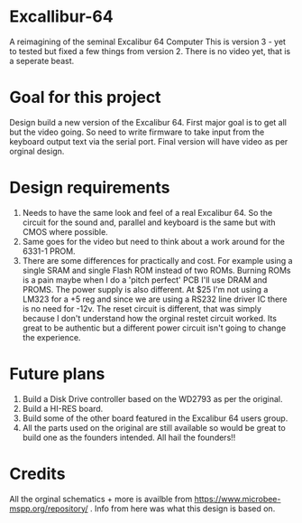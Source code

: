 # Excallibur-64
A reimagining of the seminal Excalibur 64 Computer
This is version 3 - yet to tested but fixed a few things from version 2. 
There is no video yet, that is a seperate beast. 

Goal for this project
=====================
Design build a new version of the  Excalibur 64. First major goal is to get all but the video going. So need to write firmware to take input from the keyboard output text via the serial port. 
Final version will have video as per orginal design.

Design requirements
==================
1. Needs to have the same look and feel of a real Excalibur 64. So the circuit for the sound and, parallel and keyboard is the same but with CMOS where possible.
2. Same goes for the video but need to think about a work around for the 6331-1 PROM.
3. There are some differences for practically and cost. For example using a single SRAM and single Flash ROM instead of two ROMs. Burning ROMs is a pain maybe when I do a 'pitch perfect' PCB I'll use DRAM and PROMS. The power supply is also different. At $25 I'm not using a LM323 for a +5 reg and since we are using a RS232 line driver IC there is no need for -12v. The reset circuit is different, that was simply because I don't understand how the orginal restet circuit worked. Its great to be authentic but a different power circuit isn't going to change the experience.

Future plans
============
1. Build a Disk Drive controller based on the WD2793 as per the original.
2. Build a HI-RES board.
3. Build some of the other board featured in the Excalibur 64 users group.
4. All the parts used on the original are still available so would be great to build one as the founders intended. All hail the founders!!

Credits
=======
All the orginal schematics + more is availble from https://www.microbee-mspp.org/repository/ . Info from here was what this design is based on.
